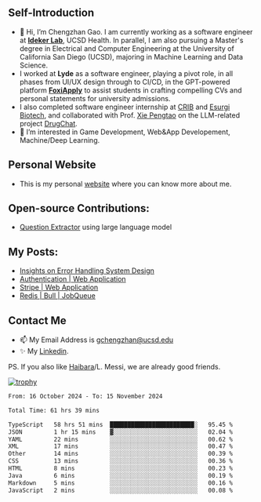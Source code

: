 ## Self-Introduction
- 👋 Hi, I’m Chengzhan Gao. I am currently working as a software engineer at **[Ideker Lab](https://idekerlab.ucsd.edu/)**, UCSD Health. In parallel, I am also pursuing a Master's degree in Electrical and Computer Engineering at the University of California San Diego (UCSD), majoring in Machine Learning and Data Science.
- I worked at **Lyde** as a software engineer, playing a pivot role, in all phases from UI/UX design through to CI/CD, in the GPT-powered platform **[FoxiApply](https://foxiapply.com)** to assist students in crafting compelling CVs and personal statements for university admissions.
- I also completed software engineer internship at [CRIB](https://apps.apple.com/us/app/crib-for-roommates/id6468918103?platform=iphone) and [Esurgi Biotech](https://myesurgi.com/), and collaborated with Prof. [Xie Pengtao](https://pengtaoxie.github.io/) on the LLM-related project [DrugChat](https://github.com/UCSD-AI4H/drugchat).
- 👀 I’m interested in Game Development, Web&App Developement, Machine/Deep Learning.

## Personal Website
-  This is my personal [website](https://gaochengzhan.netlify.app/) where you can know more about me.

## Open-source Contributions:
- [Question Extractor](https://github.com/nestordemeure/question_extractor) using large language model

## My Posts:
- [Insights on Error Handling System Design](https://gaochengzhan.netlify.app/post/error-handling/)
- [Authentication | Web Application](https://gaochengzhan.netlify.app/post/authentication/)
- [Stripe | Web Application](https://gaochengzhan.netlify.app/post/stripe/)
- [Redis | Bull | JobQueue](https://gaochengzhan.netlify.app/post/job-queue/)

## Contact Me
- 📫 My Email Address is gchengzhan@ucsd.edu
- ✨ My [Linkedin](https://www.linkedin.com/in/chengzhan-christoffel-gao/).

PS. If you also like [Haibara](https://www.detectiveconanworld.com/wiki/Ai_Haibara)/L. Messi, we are already good friends.

[![trophy](https://github-profile-trophy.vercel.app/?username=gaochengzhan&theme=flat&row=1&margin-w=12)](https://github.com/ryo-ma/github-profile-trophy)

<!--START_SECTION:waka-->

```txt
From: 16 October 2024 - To: 15 November 2024

Total Time: 61 hrs 39 mins

TypeScript   58 hrs 51 mins  ████████████████████████░   95.45 %
JSON         1 hr 15 mins    ▓░░░░░░░░░░░░░░░░░░░░░░░░   02.04 %
YAML         22 mins         ░░░░░░░░░░░░░░░░░░░░░░░░░   00.62 %
XML          17 mins         ░░░░░░░░░░░░░░░░░░░░░░░░░   00.47 %
Other        14 mins         ░░░░░░░░░░░░░░░░░░░░░░░░░   00.39 %
CSS          13 mins         ░░░░░░░░░░░░░░░░░░░░░░░░░   00.36 %
HTML         8 mins          ░░░░░░░░░░░░░░░░░░░░░░░░░   00.23 %
Java         6 mins          ░░░░░░░░░░░░░░░░░░░░░░░░░   00.19 %
Markdown     5 mins          ░░░░░░░░░░░░░░░░░░░░░░░░░   00.16 %
JavaScript   2 mins          ░░░░░░░░░░░░░░░░░░░░░░░░░   00.08 %
```

<!--END_SECTION:waka-->

<!---
gaochengzhan/gaochengzhan is a ✨ special ✨ repository because its `README.md` (this file) appears on your GitHub profile.
You can click the Preview link to take a look at your changes.
--->
